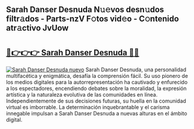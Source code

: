 ## Sarah Danser Desnuda N𝚞𝚎vos desn𝚞dos filtr𝚊dos - Parts-nzV F𝚘tos vid𝚎o - C𝚘ntenido atr𝚊ctivo JvUow

# <h2><a href="http://mb9bzx.tromn.icu/?c=Sarah+Danser+Desnuda">🔗👉👉👉 Sarah Danser Desnuda 🔗🔗</a></h2>

[![Sarah Danser Desnuda nuevo](https://i.imgur.com/pEAQMta.gif)](http://mb9bzx.tromn.icu/?c=Sarah+Danser+Desnuda)
Sarah Danser Desnuda, una personalidad multifacética y enigmática, desafía la comprensión fácil. Su uso pionero de los medios digitales para la autorrepresentación ha cautivado y enfurecido a los espectadores, encendiendo debates sobre la moralidad, la expresión artística y la naturaleza evolutiva de las comunidades en línea. Independientemente de sus decisiones futuras, su huella en la comunidad virtual es imborrable. La determinación inquebrantable y el carisma innegable impulsan a Sarah Danser Desnuda a nuevas alturas en el ámbito digital.
